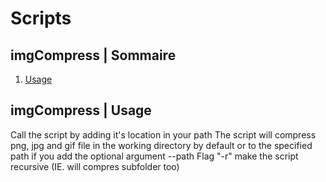 # Scripts
## imgCompress | Sommaire

1. [Usage](#usage)
   
## imgCompress | Usage <a name="usage"></a>

Call the script by adding it's location in your path
The script will compress png, jpg and gif file in the working directory by default or to the specified path if you add the optional argument --path
Flag "-r" make the script recursive (IE. will compres subfolder too)
